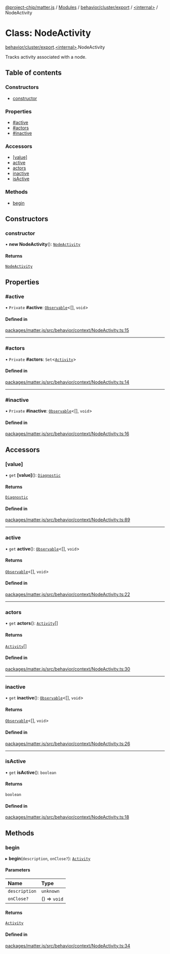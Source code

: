 [@project-chip/matter.js](../README.md) / [Modules](../modules.md) / [behavior/cluster/export](../modules/behavior_cluster_export.md) / [\<internal\>](../modules/behavior_cluster_export._internal_.md) / NodeActivity

# Class: NodeActivity

[behavior/cluster/export](../modules/behavior_cluster_export.md).[\<internal\>](../modules/behavior_cluster_export._internal_.md).NodeActivity

Tracks activity associated with a node.

## Table of contents

### Constructors

- [constructor](behavior_cluster_export._internal_.NodeActivity-1.md#constructor)

### Properties

- [#active](behavior_cluster_export._internal_.NodeActivity-1.md##active)
- [#actors](behavior_cluster_export._internal_.NodeActivity-1.md##actors)
- [#inactive](behavior_cluster_export._internal_.NodeActivity-1.md##inactive)

### Accessors

- [[value]](behavior_cluster_export._internal_.NodeActivity-1.md#[value])
- [active](behavior_cluster_export._internal_.NodeActivity-1.md#active)
- [actors](behavior_cluster_export._internal_.NodeActivity-1.md#actors)
- [inactive](behavior_cluster_export._internal_.NodeActivity-1.md#inactive)
- [isActive](behavior_cluster_export._internal_.NodeActivity-1.md#isactive)

### Methods

- [begin](behavior_cluster_export._internal_.NodeActivity-1.md#begin)

## Constructors

### constructor

• **new NodeActivity**(): [`NodeActivity`](behavior_cluster_export._internal_.NodeActivity-1.md)

#### Returns

[`NodeActivity`](behavior_cluster_export._internal_.NodeActivity-1.md)

## Properties

### #active

• `Private` **#active**: [`Observable`](../interfaces/util_export.Observable.md)\<[], `void`\>

#### Defined in

[packages/matter.js/src/behavior/context/NodeActivity.ts:15](https://github.com/project-chip/matter.js/blob/0c058ae17fdba4c0b89b8b13c309011d51782299/packages/matter.js/src/behavior/context/NodeActivity.ts#L15)

___

### #actors

• `Private` **#actors**: `Set`\<[`Activity`](../interfaces/behavior_cluster_export._internal_.Activity.md)\>

#### Defined in

[packages/matter.js/src/behavior/context/NodeActivity.ts:14](https://github.com/project-chip/matter.js/blob/0c058ae17fdba4c0b89b8b13c309011d51782299/packages/matter.js/src/behavior/context/NodeActivity.ts#L14)

___

### #inactive

• `Private` **#inactive**: [`Observable`](../interfaces/util_export.Observable.md)\<[], `void`\>

#### Defined in

[packages/matter.js/src/behavior/context/NodeActivity.ts:16](https://github.com/project-chip/matter.js/blob/0c058ae17fdba4c0b89b8b13c309011d51782299/packages/matter.js/src/behavior/context/NodeActivity.ts#L16)

## Accessors

### [value]

• `get` **[value]**(): [`Diagnostic`](../interfaces/log_export.Diagnostic-1.md)

#### Returns

[`Diagnostic`](../interfaces/log_export.Diagnostic-1.md)

#### Defined in

[packages/matter.js/src/behavior/context/NodeActivity.ts:89](https://github.com/project-chip/matter.js/blob/0c058ae17fdba4c0b89b8b13c309011d51782299/packages/matter.js/src/behavior/context/NodeActivity.ts#L89)

___

### active

• `get` **active**(): [`Observable`](../interfaces/util_export.Observable.md)\<[], `void`\>

#### Returns

[`Observable`](../interfaces/util_export.Observable.md)\<[], `void`\>

#### Defined in

[packages/matter.js/src/behavior/context/NodeActivity.ts:22](https://github.com/project-chip/matter.js/blob/0c058ae17fdba4c0b89b8b13c309011d51782299/packages/matter.js/src/behavior/context/NodeActivity.ts#L22)

___

### actors

• `get` **actors**(): [`Activity`](../interfaces/behavior_cluster_export._internal_.Activity.md)[]

#### Returns

[`Activity`](../interfaces/behavior_cluster_export._internal_.Activity.md)[]

#### Defined in

[packages/matter.js/src/behavior/context/NodeActivity.ts:30](https://github.com/project-chip/matter.js/blob/0c058ae17fdba4c0b89b8b13c309011d51782299/packages/matter.js/src/behavior/context/NodeActivity.ts#L30)

___

### inactive

• `get` **inactive**(): [`Observable`](../interfaces/util_export.Observable.md)\<[], `void`\>

#### Returns

[`Observable`](../interfaces/util_export.Observable.md)\<[], `void`\>

#### Defined in

[packages/matter.js/src/behavior/context/NodeActivity.ts:26](https://github.com/project-chip/matter.js/blob/0c058ae17fdba4c0b89b8b13c309011d51782299/packages/matter.js/src/behavior/context/NodeActivity.ts#L26)

___

### isActive

• `get` **isActive**(): `boolean`

#### Returns

`boolean`

#### Defined in

[packages/matter.js/src/behavior/context/NodeActivity.ts:18](https://github.com/project-chip/matter.js/blob/0c058ae17fdba4c0b89b8b13c309011d51782299/packages/matter.js/src/behavior/context/NodeActivity.ts#L18)

## Methods

### begin

▸ **begin**(`description`, `onClose?`): [`Activity`](../interfaces/behavior_cluster_export._internal_.Activity.md)

#### Parameters

| Name | Type |
| :------ | :------ |
| `description` | `unknown` |
| `onClose?` | () => `void` |

#### Returns

[`Activity`](../interfaces/behavior_cluster_export._internal_.Activity.md)

#### Defined in

[packages/matter.js/src/behavior/context/NodeActivity.ts:34](https://github.com/project-chip/matter.js/blob/0c058ae17fdba4c0b89b8b13c309011d51782299/packages/matter.js/src/behavior/context/NodeActivity.ts#L34)
